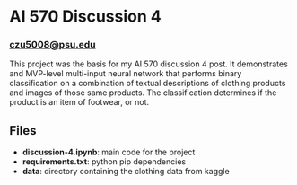 # AI 570 Discussion 4
### czu5008@psu.edu

This project was the basis for my AI 570 discussion 4 post. It demonstrates and MVP-level
multi-input neural network that performs binary classification on a combination of 
textual descriptions of clothing products and images of those same products. The 
classification determines if the product is an item of footwear, or not.

## Files
* __discussion-4.ipynb__: main code for the project
* __requirements.txt__: python pip dependencies
* __data__: directory containing the clothing data from kaggle
